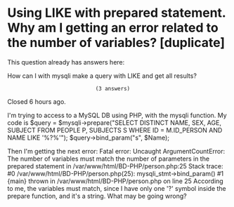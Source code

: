 
# Using LIKE with prepared statement. Why am I getting an error related to the number of variables? [duplicate]







This question already has answers here:
                        
                    



How can I with mysqli make a query with LIKE and get all results?

                                (3 answers)
                            

Closed 6 hours ago.



I'm trying to access to a MySQL DB using PHP, with the mysqli function.
My code is
$query = $mysqli->prepare("SELECT DISTINCT NAME, SEX, AGE, SUBJECT FROM PEOPLE P, SUBJECTS S WHERE ID = M.ID_PERSON AND NAME LIKE '%?%'");
$query->bind_param("s", $Name);

Then I'm getting the next error:
Fatal error: Uncaught ArgumentCountError: The number of variables must match the number of parameters in the prepared statement in /var/www/html/BD-PHP/person.php:25 Stack trace: #0 /var/www/html/BD-PHP/person.php(25): mysqli_stmt->bind_param() #1 {main} thrown in /var/www/html/BD-PHP/person.php on line 25
According to me, the variables must match, since I have only one '?' symbol inside the prepare function, and it's a string. What may be going wrong?

        